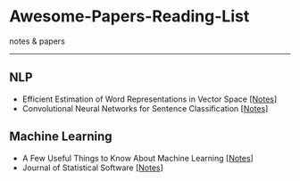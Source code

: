 # Awesome-Papers-Reading-List
notes & papers
***

## NLP
- Efficient Estimation of Word Representations in Vector Space [[Notes]](./1301.3781.md)
- Convolutional Neural Networks for Sentence Classification [[Notes]](./1408.5882.md)

## Machine Learning
- A Few Useful Things to Know About Machine Learning [[Notes]](./UsefulThingstoKnowAboutMachineLearning.md)
- Journal of Statistical Software [[Notes]](./JournalofStatisticalSoftware.md)
